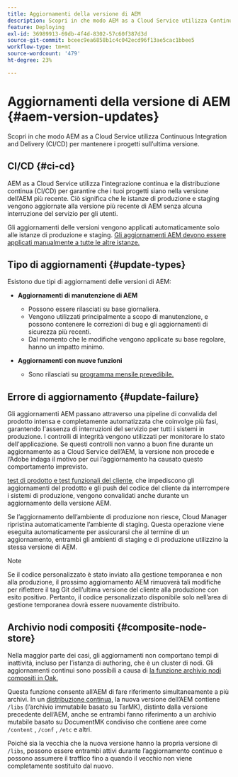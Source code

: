 ```yaml
---
title: Aggiornamenti della versione di AEM
description: Scopri in che modo AEM as a Cloud Service utilizza Continuous Integration and Delivery (CI/CD) per mantenere i progetti sull’ultima versione.
feature: Deploying
exl-id: 36989913-69db-4f4d-8302-57c60f387d3d
source-git-commit: bceec9ea6858b1c4c042ecd96f13ae5cac1bbee5
workflow-type: tm+mt
source-wordcount: '479'
ht-degree: 23%

---
```



# Aggiornamenti della versione di AEM {#aem-version-updates}

Scopri in che modo AEM as a Cloud Service utilizza Continuous Integration and Delivery (CI/CD) per mantenere i progetti sull’ultima versione.

## CI/CD {#ci-cd}

AEM as a Cloud Service utilizza l’integrazione continua e la distribuzione continua (CI/CD) per garantire che i tuoi progetti siano nella versione dell’AEM più recente. Ciò significa che le istanze di produzione e staging vengono aggiornate alla versione più recente di AEM senza alcuna interruzione del servizio per gli utenti.

Gli aggiornamenti delle versioni vengono applicati automaticamente solo alle istanze di produzione e staging. [Gli aggiornamenti AEM devono essere applicati manualmente a tutte le altre istanze.](/help/implementing/cloud-manager/manage-environments.md#updating-dev-environment)

## Tipo di aggiornamenti {#update-types}

Esistono due tipi di aggiornamenti delle versioni di AEM:

* **Aggiornamenti di manutenzione di AEM**

   * Possono essere rilasciati su base giornaliera.
   * Vengono utilizzati principalmente a scopo di manutenzione, e possono contenere le correzioni di bug e gli aggiornamenti di sicurezza più recenti.
   * Dal momento che le modifiche vengono applicate su base regolare, hanno un impatto minimo.

* **Aggiornamenti con nuove funzioni**

   * Sono rilasciati su [programma mensile prevedibile.](https://experienceleague.adobe.com/docs/experience-manager-release-information/aem-release-updates/update-releases-roadmap.html?lang=it)

## Errore di aggiornamento {#update-failure}

Gli aggiornamenti AEM passano attraverso una pipeline di convalida del prodotto intensa e completamente automatizzata che coinvolge più fasi, garantendo l&#39;assenza di interruzioni del servizio per tutti i sistemi in produzione. I controlli di integrità vengono utilizzati per monitorare lo stato dell&#39;applicazione. Se questi controlli non vanno a buon fine durante un aggiornamento as a Cloud Service dell’AEM, la versione non procede e l’Adobe indaga il motivo per cui l’aggiornamento ha causato questo comportamento imprevisto.

[test di prodotto e test funzionali del cliente,](/help/implementing/cloud-manager/overview-test-results.md#functional-testing) che impediscono gli aggiornamenti del prodotto e gli push del codice del cliente da interrompere i sistemi di produzione, vengono convalidati anche durante un aggiornamento della versione AEM.

Se l’aggiornamento dell’ambiente di produzione non riesce, Cloud Manager ripristina automaticamente l’ambiente di staging. Questa operazione viene eseguita automaticamente per assicurarsi che al termine di un aggiornamento, entrambi gli ambienti di staging e di produzione utilizzino la stessa versione di AEM.

>[!NOTE]
>
>Se il codice personalizzato è stato inviato alla gestione temporanea e non alla produzione, il prossimo aggiornamento AEM rimuoverà tali modifiche per riflettere il tag Git dell’ultima versione del cliente alla produzione con esito positivo. Pertanto, il codice personalizzato disponibile solo nell’area di gestione temporanea dovrà essere nuovamente distribuito.

## Archivio nodi compositi {#composite-node-store}

Nella maggior parte dei casi, gli aggiornamenti non comportano tempi di inattività, incluso per l’istanza di authoring, che è un cluster di nodi. Gli aggiornamenti continui sono possibili a causa di [la funzione archivio nodi compositi in Oak.](https://jackrabbit.apache.org/oak/docs/nodestore/compositens.html)

Questa funzione consente all’AEM di fare riferimento simultaneamente a più archivi. In un [distribuzione continua,](/help/implementing/deploying/overview.md#how-rolling-deployments-work) la nuova versione dell’AEM contiene `/libs` (l’archivio immutabile basato su TarMK), distinto dalla versione precedente dell’AEM, anche se entrambi fanno riferimento a un archivio mutabile basato su DocumentMK condiviso che contiene aree come `/content` , `/conf` , `/etc` e altri.

Poiché sia la vecchia che la nuova versione hanno la propria versione di `/libs`, possono essere entrambi attivi durante l’aggiornamento continuo e possono assumere il traffico fino a quando il vecchio non viene completamente sostituito dal nuovo.
